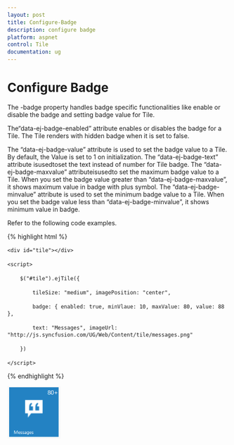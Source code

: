 ```yaml
---
layout: post
title: Configure-Badge
description: configure badge
platform: aspnet
control: Tile
documentation: ug
---
```


# Configure Badge

The -badge property handles badge specific functionalities like enable or disable the badge and setting badge value for Tile.

The“data-ej-badge-enabled” attribute enables or disables the badge for a Tile. The Tile renders with hidden badge when it is set to false.

The “data-ej-badge-value” attribute is used to set the badge value to a Tile. By default, the Value is set to 1 on initialization. The “data-ej-badge-text” attribute isusedtoset the text instead of number for Tile badge. The “data-ej-badge-maxvalue” attributeisusedto set the maximum badge value to a Tile. When you set the badge value greater than “data-ej-badge-maxvalue”, it shows maximum value in badge with plus symbol. The “data-ej-badge-minvalue” attribute is used to set the minimum badge value to a Tile. When you set the badge value less than “data-ej-badge-minvalue”, it shows minimum value in badge.

Refer to the following code examples.

{% highlight html %}

    <div id="tile"></div>

    <script>

        $("#tile").ejTile({

            tileSize: "medium", imagePosition: "center",

            badge: { enabled: true, minVlaue: 10, maxValue: 80, value: 88 },

            text: "Messages", imageUrl: "http://js.syncfusion.com/UG/Web/Content/tile/messages.png"

        })

    </script> 



{% endhighlight %}



![](Configure-Badge_images/Configure-Badge_img1.png) 


